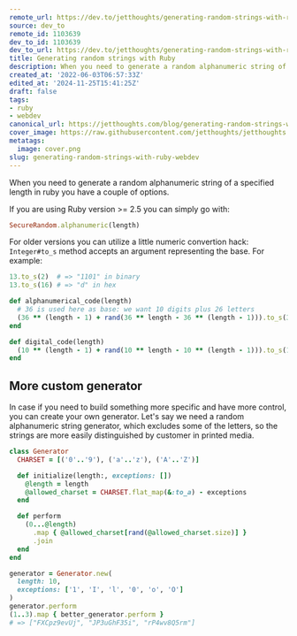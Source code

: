 ```yaml
---
remote_url: https://dev.to/jetthoughts/generating-random-strings-with-ruby-2gp6
source: dev_to
remote_id: 1103639
dev_to_id: 1103639
dev_to_url: https://dev.to/jetthoughts/generating-random-strings-with-ruby-2gp6
title: Generating random strings with Ruby
description: When you need to generate a random alphanumeric string of a specified length in ruby you have a...
created_at: '2022-06-03T06:57:33Z'
edited_at: '2024-11-25T15:41:25Z'
draft: false
tags:
- ruby
- webdev
canonical_url: https://jetthoughts.com/blog/generating-random-strings-with-ruby-webdev/
cover_image: https://raw.githubusercontent.com/jetthoughts/jetthoughts.github.io/master/content/blog/generating-random-strings-with-ruby-webdev/cover.png
metatags:
  image: cover.png
slug: generating-random-strings-with-ruby-webdev
---
```

When you need to generate a random alphanumeric string of a specified length in ruby you have a couple of options.

If you are using Ruby version >= 2.5 you can simply go with:

```ruby
SecureRandom.alphanumeric(length)
```

For older versions you can utilize a little numeric convertion hack: `Integer#to_s` method accepts an argument representing the base. 
For example:

```ruby
13.to_s(2)  # => "1101" in binary
13.to_s(16) # => "d" in hex
```


```ruby
def alphanumerical_code(length)
  # 36 is used here as base: we want 10 digits plus 26 letters
  (36 ** (length - 1) + rand(36 ** length - 36 ** (length - 1))).to_s(36) 
end

def digital_code(length)
  (10 ** (length - 1) + rand(10 ** length - 10 ** (length - 1))).to_s(10)
end
```

## More custom generator

In case if you need to build something more specific and have more control, you can create your own generator.
Let's say we need a random alphanumeric string generator, which excludes some of the letters, so the strings are more easily distinguished by customer in printed media.


```ruby
class Generator
  CHARSET = [('0'..'9'), ('a'..'z'), ('A'..'Z')]

  def initialize(length:, exceptions: [])
    @length = length
    @allowed_charset = CHARSET.flat_map(&:to_a) - exceptions
  end

  def perform
    (0...@length)
      .map { @allowed_charset[rand(@allowed_charset.size)] }
      .join
  end
end

generator = Generator.new(
  length: 10, 
  exceptions: ['1', 'I', 'l', '0', 'o', 'O']
)
generator.perform
(1..3).map { better_generator.perform } 
# => ["FXCpz9evUj", "JP3uGhF35i", "rP4wv8Q5rm"]

```
